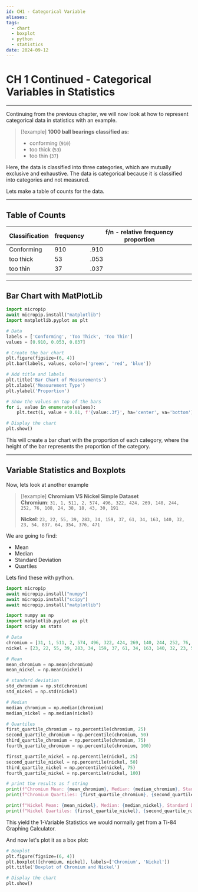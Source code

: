 ```yaml
---
id: CH1 - Categorical Variable
aliases: 
tags:
  - chart
  - boxplot
  - python
  - statistics
date: 2024-09-12
---
```

# CH 1 Continued - Categorical Variables in Statistics

---

Continuing from the previous chapter, we will now look at how to represent categorical data in statistics with an example.

> [!example] **1000 ball bearings classified as:**
>
> - conforming (`910`)
> - too thick (`53`)
> - too thin (`37`)

Here, the data is classified into three categories, which are mutually exclusive and exhaustive. The data is categorical because it is classified into categories and not measured.

Lets make a table of counts for the data.

---

## Table of Counts

| Classification | frequency | f/n - relative frequency proportion |
| -------------- | --------- | ----------------------------------- |
| Conforming     | 910       | .910                                |
| too thick      | 53        | .053                                |
| too thin       | 37        | .037                                |

---

## Bar Chart with MatPlotLib

```python
import micropip
await micropip.install("matplotlib")
import matplotlib.pyplot as plt

# Data
labels = ['Conforming', 'Too Thick', 'Too Thin']
values = [0.910, 0.053, 0.037]

# Create the bar chart
plt.figure(figsize=(6, 4))
plt.bar(labels, values, color=['green', 'red', 'blue'])

# Add title and labels
plt.title('Bar Chart of Measurements')
plt.xlabel('Measurement Type')
plt.ylabel('Proportion')

# Show the values on top of the bars
for i, value in enumerate(values):
    plt.text(i, value + 0.01, f'{value:.3f}', ha='center', va='bottom')

# Display the chart
plt.show()
```

This will create a bar chart with the proportion of each category, where the height of the bar represents the proportion of the category.

---

## Variable Statistics and Boxplots

Now, lets look at another example

> [!example] **Chromium VS Nickel Simple Dataset**  
> **Chromium**: `31, 1, 511, 2, 574, 496, 322, 424, 269, 140, 244, 252, 76, 108, 24, 38, 18, 43, 30, 191`
>
> **Nickel**: `23, 22, 55, 39, 283, 34, 159, 37, 61, 34, 163, 140, 32, 23, 54, 837, 64, 354, 376, 471`

We are going to find:

- Mean
- Median
- Standard Deviation
- Quartiles

Lets find these with python.

```python
import micropip
await micropip.install("numpy")
await micropip.install("scipy")
await micropip.install("matplotlib")

import numpy as np
import matplotlib.pyplot as plt
import scipy as stats

# Data
chromium = [31, 1, 511, 2, 574, 496, 322, 424, 269, 140, 244, 252, 76, 108, 24, 38, 18, 43, 30, 191]
nickel = [23, 22, 55, 39, 283, 34, 159, 37, 61, 34, 163, 140, 32, 23, 54, 837, 64, 354, 376, 471]

# Mean
mean_chromium = np.mean(chromium)
mean_nickel = np.mean(nickel)

# standard deviation
std_chromium = np.std(chromium)
std_nickel = np.std(nickel)

# Median
median_chromium = np.median(chromium)
median_nickel = np.median(nickel)

# Quartiles
first_quartile_chromium = np.percentile(chromium, 25)
second_quartile_chromium = np.percentile(chromium, 50)
third_quartile_chromium = np.percentile(chromium, 75)
fourth_quartile_chromium = np.percentile(chromium, 100)

firsst_quartile_nickel = np.percentile(nickel, 25)
second_quartile_nickel = np.percentile(nickel, 50)
third_quartile_nickel = np.percentile(nickel, 75)
fourth_quartile_nickel = np.percentile(nickel, 100)

# print the results as f string
print(f"Chromium Mean: {mean_chromium}, Median: {median_chromium}, Standard Deviation: {std_chromium}")
print(f"Chromium Quartiles: {first_quartile_chromium}, {second_quartile_chromium}, {third_quartile_chromium}, {fourth_quartile_chromium}")

print(f"Nickel Mean: {mean_nickel}, Median: {median_nickel}, Standard Deviation: {std_nickel}")
print(f"Nickel Quartiles: {firsst_quartile_nickel}, {second_quartile_nickel}, {third_quartile_nickel}, {fourth_quartile_nickel}")

```

This yield the 1-Variable Statistics we would normally get from a Ti-84 Graphing Calculator.

And now let's plot it as a box plot:

```python
# Boxplot
plt.figure(figsize=(6, 4))
plt.boxplot([chromium, nickel], labels=['Chromium', 'Nickel'])
plt.title('Boxplot of Chromium and Nickel')

# Display the chart
plt.show()
```

